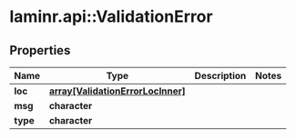 # laminr.api::ValidationError


## Properties
Name | Type | Description | Notes
------------ | ------------- | ------------- | -------------
**loc** | [**array[ValidationErrorLocInner]**](ValidationError_loc_inner.md) |  | 
**msg** | **character** |  | 
**type** | **character** |  | 


